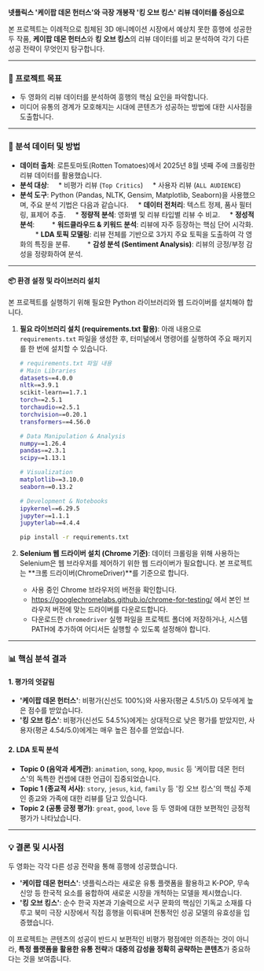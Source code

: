 
**넷플릭스 '케이팝 데몬 헌터스'와 극장 개봉작 '킹 오브 킹스' 리뷰 데이터를 중심으로**

본 프로젝트는 이례적으로 침체된 3D 애니메이션 시장에서 예상치 못한 흥행에 성공한 두 작품, **케이팝 데몬 헌터스**와 **킹 오브 킹스**의 리뷰 데이터를 비교 분석하여 각기 다른 성공 전략이 무엇인지 탐구합니다.

---

### 🌟 프로젝트 목표
* 두 영화의 리뷰 데이터를 분석하여 흥행의 핵심 요인을 파악합니다.
* 미디어 유통의 경계가 모호해지는 시대에 콘텐츠가 성공하는 방법에 대한 시사점을 도출합니다.

---

### 📂 분석 데이터 및 방법

* **데이터 출처**: 로튼토마토(Rotten Tomatoes)에서 2025년 8월 넷째 주에 크롤링한 리뷰 데이터를 활용했습니다.
* **분석 대상**:
    * 비평가 리뷰 (`Top Critics`)
    * 사용자 리뷰 (`ALL AUDIENCE`)
* **분석 도구**: Python (Pandas, NLTK, Gensim, Matplotlib, Seaborn)을 사용했으며, 주요 분석 기법은 다음과 같습니다.
    * **데이터 전처리**: 텍스트 정제, 품사 필터링, 표제어 추출.
    * **정량적 분석**: 영화별 및 리뷰 타입별 리뷰 수 비교.
    * **정성적 분석**:
        * **워드클라우드 & 키워드 분석**: 리뷰에 자주 등장하는 핵심 단어 시각화.
        * **LDA 토픽 모델링**: 리뷰 전체를 기반으로 3가지 주요 토픽을 도출하여 각 영화의 특징을 분류.
        * **감성 분석 (Sentiment Analysis)**: 리뷰의 긍정/부정 감성을 정량화하여 분석.

---

#### **📦 환경 설정 및 라이브러리 설치**
본 프로젝트를 실행하기 위해 필요한 Python 라이브러리와 웹 드라이버를 설치해야 합니다.

1.  **필요 라이브러리 설치 (requirements.txt 활용)**:
    아래 내용으로 `requirements.txt` 파일을 생성한 후, 터미널에서 명령어를 실행하여 주요 패키지를 한 번에 설치할 수 있습니다.

    ```bash
    # requirements.txt 파일 내용
    # Main Libraries
    datasets==4.0.0
    nltk==3.9.1
    scikit-learn==1.7.1
    torch==2.5.1
    torchaudio==2.5.1
    torchvision==0.20.1
    transformers==4.56.0
    
    # Data Manipulation & Analysis
    numpy==1.26.4
    pandas==2.3.1
    scipy==1.13.1
    
    # Visualization
    matplotlib==3.10.0
    seaborn==0.13.2
    
    # Development & Notebooks
    ipykernel==6.29.5
    jupyter==1.1.1
    jupyterlab==4.4.4
    ```

    ```bash
    pip install -r requirements.txt
    ```

2.  **Selenium 웹 드라이버 설치 (Chrome 기준)**:
    데이터 크롤링을 위해 사용하는 Selenium은 웹 브라우저를 제어하기 위한 웹 드라이버가 필요합니다. 본 프로젝트는 **크롬 드라이버(ChromeDriver)**를 기준으로 합니다.
    * 사용 중인 Chrome 브라우저의 버전을 확인합니다.
    * https://googlechromelabs.github.io/chrome-for-testing/ 에서 본인 브라우저 버전에 맞는 드라이버를 다운로드합니다.
    * 다운로드한 `chromedriver` 실행 파일을 프로젝트 폴더에 저장하거나, 시스템 PATH에 추가하여 어디서든 실행할 수 있도록 설정해야 합니다.

---

### 📊 핵심 분석 결과

#### **1. 평가의 엇갈림**
* **'케이팝 데몬 헌터스'**: 비평가(신선도 100%)와 사용자(평균 4.51/5.0) 모두에게 높은 점수를 받았습니다.
* **'킹 오브 킹스'**: 비평가(신선도 54.5%)에게는 상대적으로 낮은 평가를 받았지만, 사용자(평균 4.54/5.0)에게는 매우 높은 점수를 얻었습니다.

#### **2. LDA 토픽 분석**
* **Topic 0 (음악과 세계관)**: `animation`, `song`, `kpop`, `music` 등 '케이팝 데몬 헌터스'의 독특한 컨셉에 대한 언급이 집중되었습니다.
* **Topic 1 (종교적 서사)**: `story`, `jesus`, `kid`, `family` 등 '킹 오브 킹스'의 핵심 주제인 종교와 가족에 대한 리뷰를 담고 있습니다.
* **Topic 2 (공통 긍정 평가)**: `great`, `good`, `love` 등 두 영화에 대한 보편적인 긍정적 평가가 나타났습니다.

---

### 💡 결론 및 시사점

두 영화는 각각 다른 성공 전략을 통해 흥행에 성공했습니다.

* **'케이팝 데몬 헌터스'**: 넷플릭스라는 새로운 유통 플랫폼을 활용하고 K-POP, 무속신앙 등 한국적 요소를 융합하여 새로운 시장을 개척하는 모델을 제시했습니다.
* **'킹 오브 킹스'**: 순수 한국 자본과 기술력으로 서구 문화의 핵심인 기독교 소재를 다루고 북미 극장 시장에서 직접 흥행을 이뤄내며 전통적인 성공 모델의 유효성을 입증했습니다.

이 프로젝트는 콘텐츠의 성공이 반드시 보편적인 비평가 평점에만 의존하는 것이 아니라, **특정 플랫폼을 활용한 유통 전략**과 **대중의 감성을 정확히 공략하는 콘텐츠**가 중요하다는 것을 보여줍니다.
